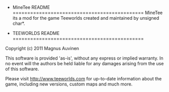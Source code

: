 + MineTee README
=============================================
MineTee its a mod for the game Teeworlds created and maintained by unsigned char*.



+ TEEWORLDS README
=============================================

Copyright (c) 2011 Magnus Auvinen


This software is provided 'as-is', without any express or implied
warranty. In no event will the authors be held liable for any damages
arising from the use of this software.


Please visit http://www.teeworlds.com for up-to-date information about 
the game, including new versions, custom maps and much more.
